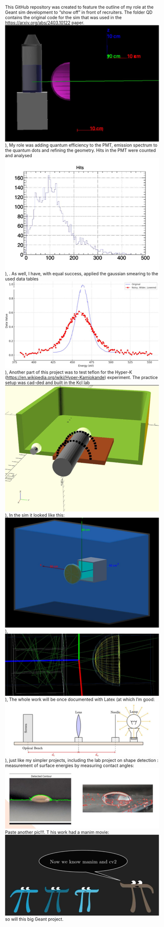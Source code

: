 This GitHub repository was created to feature the outline of my role at the Geant sim development to “show off” in front of recruiters. 
The folder QD contains the original code for the sim that was used in the https://arxiv.org/abs/2403.10122 paper. 
 ![geo](https://raw.githubusercontent.com/AnastasiiaTea/newProject/main/Git/geo.jpg)),
My role was adding quantum efficiency to the PMT,  emission spectrum to the quantum dots and refining the geometry. Hits in the PMT were 
counted and analysed  ![hist](https://raw.githubusercontent.com/AnastasiiaTea/newProject/main/Git/GeantHistogram.jpg)), . As well, I have, with equal success, applied the gaussian smearing to the used 
data tables
 ![smearing](https://raw.githubusercontent.com/AnastasiiaTea/newProject/main/Git/GaussianSmearing.jpg)), 
Another part of this project was to test teflon for the Hyper-K (https://en.wikipedia.org/wiki/Hyper-Kamiokande) experiment.
The practice setup was cad-ded and built in the Kcl lab 
 ![cad](https://raw.githubusercontent.com/AnastasiiaTea/newProject/main/Git/HyperK_CAD.jpg)), 
In the sim it looked like this:
 ![geo](https://raw.githubusercontent.com/AnastasiiaTea/newProject/main/Git/GearsHyperK.jpg)), 
 ![pmt](https://raw.githubusercontent.com/AnastasiiaTea/newProject/main/Git/PMT.jpg)), 
The whole work will be once documented with Latex (at which I’m good:  ![tikz](https://raw.githubusercontent.com/AnastasiiaTea/newProject/main/Git/TikzDiagram.jpg)), 
just like my simpler projects, including the lab project on shape detection : measurement of surface energies by measuring contact angles: 
 ![droplets](https://raw.githubusercontent.com/AnastasiiaTea/newProject/main/Git/Droplet.jpg)
Paste another pic!!!. T
his work had a manim movie: ![manim](https://raw.githubusercontent.com/AnastasiiaTea/newProject/main/Git/Manim.jpg)
so will this big Geant project.

